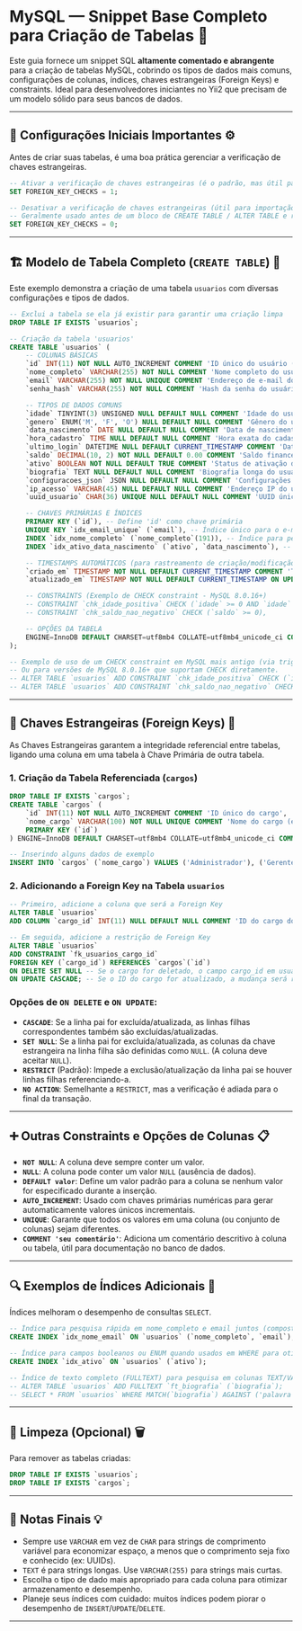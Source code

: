 # MySQL — Snippet Base Completo para Criação de Tabelas 🐘

Este guia fornece um snippet SQL **altamente comentado e abrangente** para a criação de tabelas MySQL, cobrindo os tipos de dados mais comuns, configurações de colunas, índices, chaves estrangeiras (Foreign Keys) e constraints. Ideal para desenvolvedores iniciantes no Yii2 que precisam de um modelo sólido para seus bancos de dados.

---

## 📌 Configurações Iniciais Importantes ⚙️

Antes de criar suas tabelas, é uma boa prática gerenciar a verificação de chaves estrangeiras.

```sql
-- Ativar a verificação de chaves estrangeiras (é o padrão, mas útil para explicitar)
SET FOREIGN_KEY_CHECKS = 1;

-- Desativar a verificação de chaves estrangeiras (útil para importação de dados ou reestruturação)
-- Geralmente usado antes de um bloco de CREATE TABLE / ALTER TABLE e reativado depois.
SET FOREIGN_KEY_CHECKS = 0;
````

-----

## 🏗️ Modelo de Tabela Completo (`CREATE TABLE`) 🚀

Este exemplo demonstra a criação de uma tabela `usuarios` com diversas configurações e tipos de dados.

```sql
-- Exclui a tabela se ela já existir para garantir uma criação limpa
DROP TABLE IF EXISTS `usuarios`;

-- Criação da tabela 'usuarios'
CREATE TABLE `usuarios` (
    -- COLUNAS BÁSICAS
    `id` INT(11) NOT NULL AUTO_INCREMENT COMMENT 'ID único do usuário (Chave Primária)',
    `nome_completo` VARCHAR(255) NOT NULL COMMENT 'Nome completo do usuário',
    `email` VARCHAR(255) NOT NULL UNIQUE COMMENT 'Endereço de e-mail do usuário (único)',
    `senha_hash` VARCHAR(255) NOT NULL COMMENT 'Hash da senha do usuário',

    -- TIPOS DE DADOS COMUNS
    `idade` TINYINT(3) UNSIGNED NULL DEFAULT NULL COMMENT 'Idade do usuário (0-255, opcional)',
    `genero` ENUM('M', 'F', 'O') NULL DEFAULT NULL COMMENT 'Gênero do usuário (Masculino, Feminino, Outro)',
    `data_nascimento` DATE NULL DEFAULT NULL COMMENT 'Data de nascimento do usuário (apenas data)',
    `hora_cadastro` TIME NULL DEFAULT NULL COMMENT 'Hora exata do cadastro (apenas hora)',
    `ultimo_login` DATETIME NULL DEFAULT CURRENT_TIMESTAMP COMMENT 'Data e hora do último login (padrão: data/hora atual)',
    `saldo` DECIMAL(10, 2) NOT NULL DEFAULT 0.00 COMMENT 'Saldo financeiro do usuário (10 dígitos, 2 decimais)',
    `ativo` BOOLEAN NOT NULL DEFAULT TRUE COMMENT 'Status de ativação do usuário (0=inativo, 1=ativo)',
    `biografia` TEXT NULL DEFAULT NULL COMMENT 'Biografia longa do usuário',
    `configuracoes_json` JSON NULL DEFAULT NULL COMMENT 'Configurações do usuário em formato JSON (MySQL 5.7+)',
    `ip_acesso` VARCHAR(45) NULL DEFAULT NULL COMMENT 'Endereço IP do último acesso (IPv4 ou IPv6)',
    `uuid_usuario` CHAR(36) UNIQUE NULL DEFAULT NULL COMMENT 'UUID único do usuário (se usado)',

    -- CHAVES PRIMÁRIAS E ÍNDICES
    PRIMARY KEY (`id`), -- Define 'id' como chave primária
    UNIQUE KEY `idx_email_unique` (`email`), -- Índice único para o e-mail
    INDEX `idx_nome_completo` (`nome_completo`(191)), -- Índice para pesquisa por nome (prefixo para VARCHAR longo)
    INDEX `idx_ativo_data_nascimento` (`ativo`, `data_nascimento`), -- Índice composto para otimizar WHERE com múltiplos campos

    -- TIMESTAMPS AUTOMÁTICOS (para rastreamento de criação/modificação)
    `criado_em` TIMESTAMP NOT NULL DEFAULT CURRENT_TIMESTAMP COMMENT 'Timestamp de criação do registro',
    `atualizado_em` TIMESTAMP NOT NULL DEFAULT CURRENT_TIMESTAMP ON UPDATE CURRENT_TIMESTAMP COMMENT 'Timestamp da última atualização do registro',

    -- CONSTRAINTS (Exemplo de CHECK constraint - MySQL 8.0.16+)
    -- CONSTRAINT `chk_idade_positiva` CHECK (`idade` >= 0 AND `idade` <= 120),
    -- CONSTRAINT `chk_saldo_nao_negativo` CHECK (`saldo` >= 0),

    -- OPÇÕES DA TABELA
    ENGINE=InnoDB DEFAULT CHARSET=utf8mb4 COLLATE=utf8mb4_unicode_ci COMMENT='Tabela para armazenar informações dos usuários do sistema'
);

-- Exemplo de uso de um CHECK constraint em MySQL mais antigo (via trigger, se necessário)
-- Ou para versões de MySQL 8.0.16+ que suportam CHECK diretamente.
-- ALTER TABLE `usuarios` ADD CONSTRAINT `chk_idade_positiva` CHECK (`idade` >= 0 AND `idade` <= 120);
-- ALTER TABLE `usuarios` ADD CONSTRAINT `chk_saldo_nao_negativo` CHECK (`saldo` >= 0);

```

-----

## 🔑 Chaves Estrangeiras (Foreign Keys) 🔗

As Chaves Estrangeiras garantem a integridade referencial entre tabelas, ligando uma coluna em uma tabela à Chave Primária de outra tabela.

### 1\. **Criação da Tabela Referenciada (`cargos`)**

```sql
DROP TABLE IF EXISTS `cargos`;
CREATE TABLE `cargos` (
    `id` INT(11) NOT NULL AUTO_INCREMENT COMMENT 'ID único do cargo',
    `nome_cargo` VARCHAR(100) NOT NULL UNIQUE COMMENT 'Nome do cargo (ex: Administrador, Editor)',
    PRIMARY KEY (`id`)
) ENGINE=InnoDB DEFAULT CHARSET=utf8mb4 COLLATE=utf8mb4_unicode_ci COMMENT='Tabela para armazenar cargos de usuários';

-- Inserindo alguns dados de exemplo
INSERT INTO `cargos` (`nome_cargo`) VALUES ('Administrador'), ('Gerente'), ('Colaborador');
```

### 2\. **Adicionando a Foreign Key na Tabela `usuarios`**

```sql
-- Primeiro, adicione a coluna que será a Foreign Key
ALTER TABLE `usuarios`
ADD COLUMN `cargo_id` INT(11) NULL DEFAULT NULL COMMENT 'ID do cargo do usuário';

-- Em seguida, adicione a restrição de Foreign Key
ALTER TABLE `usuarios`
ADD CONSTRAINT `fk_usuarios_cargo_id`
FOREIGN KEY (`cargo_id`) REFERENCES `cargos`(`id`)
ON DELETE SET NULL -- Se o cargo for deletado, o campo cargo_id em usuarios será NULO
ON UPDATE CASCADE; -- Se o ID do cargo for atualizado, a mudança será refletida em usuarios
```

### Opções de `ON DELETE` e `ON UPDATE`:

  * **`CASCADE`**: Se a linha pai for excluída/atualizada, as linhas filhas correspondentes também são excluídas/atualizadas.
  * **`SET NULL`**: Se a linha pai for excluída/atualizada, as colunas da chave estrangeira na linha filha são definidas como `NULL`. (A coluna deve aceitar `NULL`).
  * **`RESTRICT`** (Padrão): Impede a exclusão/atualização da linha pai se houver linhas filhas referenciando-a.
  * **`NO ACTION`**: Semelhante a `RESTRICT`, mas a verificação é adiada para o final da transação.

-----

## ➕ Outras Constraints e Opções de Colunas 📋

  * **`NOT NULL`**: A coluna deve sempre conter um valor.
  * **`NULL`**: A coluna pode conter um valor `NULL` (ausência de dados).
  * **`DEFAULT valor`**: Define um valor padrão para a coluna se nenhum valor for especificado durante a inserção.
  * **`AUTO_INCREMENT`**: Usado com chaves primárias numéricas para gerar automaticamente valores únicos incrementais.
  * **`UNIQUE`**: Garante que todos os valores em uma coluna (ou conjunto de colunas) sejam diferentes.
  * **`COMMENT 'seu comentário'`**: Adiciona um comentário descritivo à coluna ou tabela, útil para documentação no banco de dados.

-----

## 🔍 Exemplos de Índices Adicionais 🚀

Índices melhoram o desempenho de consultas `SELECT`.

```sql
-- Índice para pesquisa rápida em nome_completo e email juntos (composto)
CREATE INDEX `idx_nome_email` ON `usuarios` (`nome_completo`, `email`);

-- Índice para campos booleanos ou ENUM quando usados em WHERE para otimização
CREATE INDEX `idx_ativo` ON `usuarios` (`ativo`);

-- Índice de texto completo (FULLTEXT) para pesquisa em colunas TEXT/VARCHAR (requer MyISAM ou InnoDB com FULLTEXT habilitado)
-- ALTER TABLE `usuarios` ADD FULLTEXT `ft_biografia` (`biografia`);
-- SELECT * FROM `usuarios` WHERE MATCH(`biografia`) AGAINST ('palavra chave');
```

-----

## 🧹 Limpeza (Opcional) 🗑️

Para remover as tabelas criadas:

```sql
DROP TABLE IF EXISTS `usuarios`;
DROP TABLE IF EXISTS `cargos`;
```

-----

## 📌 Notas Finais 💡

  - Sempre use `VARCHAR` em vez de `CHAR` para strings de comprimento variável para economizar espaço, a menos que o comprimento seja fixo e conhecido (ex: UUIDs).
  - `TEXT` é para strings longas. Use `VARCHAR(255)` para strings mais curtas.
  - Escolha o tipo de dado mais apropriado para cada coluna para otimizar armazenamento e desempenho.
  - Planeje seus índices com cuidado: muitos índices podem piorar o desempenho de `INSERT`/`UPDATE`/`DELETE`.

-----
